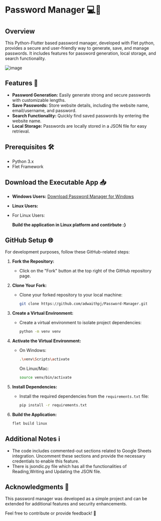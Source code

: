 # Password Manager 💻🔐

## Overview
This Python-Flutter based password manager, developed with Flet python, provides a secure and user-friendly way to generate, save, and manage passwords. It includes features for password generation, local storage, and search functionality.

![image](https://github.com/adwaithpj/Password-Manager/assets/77106316/e0a3aeae-4086-4f97-81b4-ccef5cd87150)


## Features 🚀
- **Password Generation:** Easily generate strong and secure passwords with customizable lengths.
- **Save Passwords:** Store website details, including the website name, email/username, and password.
- **Search Functionality:** Quickly find saved passwords by entering the website name.
- **Local Storage:** Passwords are locally stored in a JSON file for easy retrieval.

## Prerequisites 🛠️
- Python 3.x
- Flet Framework


## Download the Executable App 📥
- **Windows Users:** [Download Password Manager for Windows](https://github.com/adwaithpj/Password-Manager/releases/tag/Windows)
- **Linux Users:** 
-   For Linux Users:        

    **Build the application in Linux platform and contirbute :}**
      

## GitHub Setup 🌐
For development purposes, follow these GitHub-related steps:

1. **Fork the Repository:**
   - Click on the "Fork" button at the top right of the GitHub repository page.
  
2. **Clone Your Fork:**
   - Clone your forked repository to your local machine:
     ```bash
     git clone https://github.com/adwaithpj/Password-Manager.git
     ```

3. **Create a Virtual Environment:**
   - Create a virtual environment to isolate project dependencies:
     ```bash
     python -m venv venv
     ```

4. **Activate the Virtual Environment:**
   - On Windows:
     ```bash
     .\venv\Scripts\activate
     ```
     On Linux/Mac:
     ```bash
     source venv/bin/activate
     ```

5. **Install Dependencies:**
   - Install the required dependencies from the `requirements.txt` file:
     ```bash
     pip install -r requirements.txt
     ```

6. **Build the Application:**
     ```flet
     flet build linux
     ```

## Additional Notes ℹ️
- The code includes commented-out sections related to Google Sheets integration. Uncomment these sections and provide the necessary credentials to enable this feature.
- There is jsondic.py file which has all the functionalities of Reading,Writing and Updating the JSON file.


## Acknowledgments 🙌
This password manager was developed as a simple project and can be extended for additional features and security enhancements.

Feel free to contribute or provide feedback! 🌟



